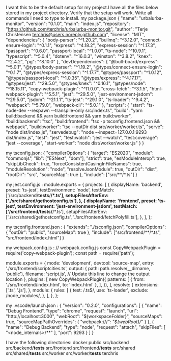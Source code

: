I want this to be the default setup for my project.I have all the files below stored in my project directory. Verify that the setup will work. Write all commands I need to type to install. 
my package.json
{
  "name": "urbalurba-monitor",
  "version": "0.1.0",
  "main": "index.js",
  "repository": "https://github.com/terchris/urbalurba-monitor.git",
  "author": "Terje Christensen <terchris@users.noreply.github.com>",
  "license": "MIT",
  "dependencies": {
    "body-parser": "^1.20.2",
    "bullmq": "^3.12.0",
    "connect-ensure-login": "^0.1.1",
    "express": "^4.18.2",
    "express-session": "^1.17.3",
    "passport": "^0.6.0",
    "passport-local": "^1.0.0",
    "ts-node": "^10.9.1",
    "typescript": "^5.0.4",
    "dotenv": "^16.0.3",
    "winston": "^3.8.2",
    "knex": "^2.4.2",
    "pg": "^8.10.0"
  },
  "devDependencies": {
    "@bull-board/express": "^5.0.1",
    "@types/body-parser": "^1.19.2",
    "@types/connect-ensure-login": "^0.1.7",
    "@types/express-session": "^1.17.7",
    "@types/passport": "^1.0.12",
    "@types/passport-local": "^1.0.35",
    "@types/express": "^4.17.17",
    "@types/jest": "^29.5.0",
    "@types/knex": "^0.16.1",
    "@types/node": "^18.15.11",
    "copy-webpack-plugin": "^11.0.0",
    "cross-fetch": "^3.1.5",
    "html-webpack-plugin": "^5.5.1",
    "jest": "^29.5.0",
    "jest-environment-jsdom": "^29.5.0",
    "jsdom": "^21.1.1",
    "ts-jest": "^29.1.0",
    "ts-loader": "^9.4.2",
    "webpack": "^5.79.0",
    "webpack-cli": "^5.0.1"
  },
  "scripts": {
    "start": "ts-node-dev --respawn --transpile-only src/index.ts",
    "build": "yarn build:backend && yarn build:frontend && yarn build:worker",
    "build:backend": "tsc",
    "build:frontend": "tsc -p tsconfig.frontend.json && webpack",
    "build:worker": "tsc --outDir dist src/worker/worker.ts",
    "serve": "node dist/index.js",
    "servedebug": "node --inspect=127.0.0.1:9293 dist/index.js",
    "test": "jest",
    "test:watch": "jest --watch",
    "test:coverage": "jest --coverage",
    "start-worker": "node dist/worker/worker.js"
  }
}

my tsconfig.json:
{
  "compilerOptions": {
    "target": "ES2020",
    "module": "commonjs",
    "lib": ["ESNext", "dom"],
    "strict": true,
    "esModuleInterop": true,
    "skipLibCheck": true,
    "forceConsistentCasingInFileNames": true,
    "moduleResolution": "node",
    "resolveJsonModule": true,
    "outDir": "dist",
    "rootDir": "src",
    "sourceMap": true
  },
  "include": ["src/**/*.ts"]
}

my jest.config.js :
module.exports = {
  projects: [
    {
      displayName: 'backend',
      preset: 'ts-jest',
      testEnvironment: 'node',
      testMatch: ['<rootDir>/src/backend/__tests__/**/*.ts'],
      setupFilesAfterEnv: ['./src/shared/gethostconfig.ts'],
    },
    {
      displayName: 'frontend',
      preset: 'ts-jest',
      testEnvironment: 'jest-environment-jsdom',
      testMatch: ['<rootDir>/src/frontend/__tests__/**/*.ts'],
      setupFilesAfterEnv: ['./src/shared/gethostconfig.ts', './src/frontend/fetchPolyfill.ts'],
    },
  ],
};

my tsconfig.frontend.json :
{
    "extends": "./tsconfig.json",
    "compilerOptions": {
      "outDir": "public",
      "sourceMap": true
    },
    "include": ["src/frontend/**/*.ts", "src/frontend/index.html"]
  }

my webpack.config.js :
// webpack.config.js
const CopyWebpackPlugin = require('copy-webpack-plugin');
const path = require('path');

module.exports = {
  mode: 'development',
  devtool: 'source-map', 
  entry: './src/frontend/scriptcities.ts',
  output: {
    path: path.resolve(__dirname, 'public'),
    filename: 'script.js', // Update this line to change the output location
  },
  plugins: [
    new CopyWebpackPlugin({
      patterns: [
        { from: './src/frontend/index.html', to: 'index.html' },
      ],
    }),
  ],
  resolve: {
    extensions: ['.ts', '.js'],
  },
  module: {
    rules: [
      {
        test: /\.ts$/,
        use: 'ts-loader',
        exclude: /node_modules/,
      },
    ],
  },
};

my .vscode/launch.json :
{
  "version": "0.2.0",
  "configurations": [
    {
      "name": "Debug Frontend",
      "type": "chrome",
      "request": "launch",
      "url": "http://localhost:3000",
      "webRoot": "${workspaceFolder}",
      "sourceMaps": true,
      "sourceMapPathOverrides": {
        "webpack:///*": "${webRoot}/*"
      }
    },
    {
      "name": "Debug Backend",
      "type": "node",
      "request": "attach",
      "skipFiles": [
        "<node_internals>/**"
      ],
      "port": 9293
    }
  ]
}


I have the following directories:
docker
public
src/backend
src/backend/__tests__
src/frontend
src/frontend/__tests__
src/shared
src/shared/__tests__
src/worker
src/worker/__tests__
terchris


